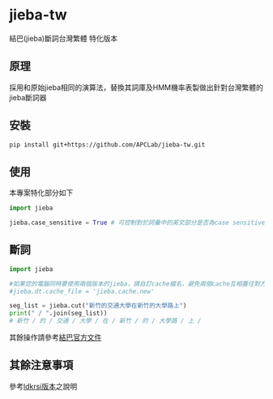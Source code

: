# jieba-tw

結巴(jieba)斷詞台灣繁體 特化版本


## 原理

採用和原始jieba相同的演算法，替換其詞庫及HMM機率表製做出針對台灣繁體的jieba斷詞器


## 安裝

```sh
pip install git+https://github.com/APCLab/jieba-tw.git
```

## 使用

本專案特化部分如下

```python
import jieba

jieba.case_sensitive = True # 可控制對於詞彙中的英文部分是否為case sensitive, 預設False
```

## 斷詞

```python
import jieba

#如果您的電腦同時要使用兩個版本的jieba，請自訂cache檔名，避免兩個cache互相蓋住對方
#jieba.dt.cache_file = 'jieba.cache.new'

seg_list = jieba.cut("新竹的交通大學在新竹的大學路上")
print(" / ".join(seg_list))
# 新竹 / 的 / 交通 / 大學 / 在 / 新竹 / 的 / 大學路 / 上 /

```

其餘操作請參考[結巴官方文件]

[結巴官方文件]: https://github.com/fxsjy/jieba

## 其餘注意事項

參考[ldkrsi版本]之說明

[ldkrsi版本]: https://github.com/ldkrsi/jieba-zh_TW
